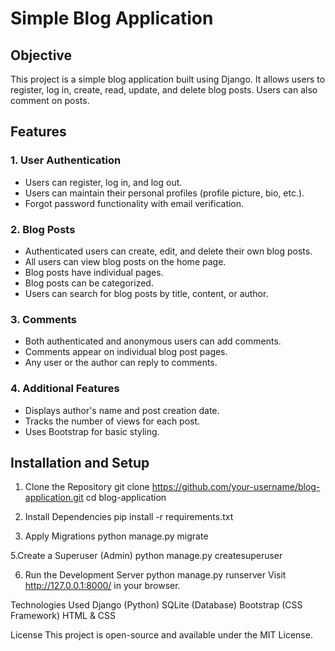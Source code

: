 # Simple Blog Application

## Objective
This project is a simple blog application built using Django. It allows users to register, log in, create, read, update, and delete blog posts. Users can also comment on posts.

## Features

### 1. User Authentication
- Users can register, log in, and log out.
- Users can maintain their personal profiles (profile picture, bio, etc.).
- Forgot password functionality with email verification.

### 2. Blog Posts
- Authenticated users can create, edit, and delete their own blog posts.
- All users can view blog posts on the home page.
- Blog posts have individual pages.
- Blog posts can be categorized.
- Users can search for blog posts by title, content, or author.

### 3. Comments
- Both authenticated and anonymous users can add comments.
- Comments appear on individual blog post pages.
- Any user or the author can reply to comments.

### 4. Additional Features
- Displays author's name and post creation date.
- Tracks the number of views for each post.
- Uses Bootstrap for basic styling.

## Installation and Setup


 1. Clone the Repository
git clone https://github.com/your-username/blog-application.git
cd blog-application


3. Install Dependencies
pip install -r requirements.txt

4. Apply Migrations
python manage.py migrate


5.Create a Superuser (Admin)
python manage.py createsuperuser


6. Run the Development Server
python manage.py runserver
Visit http://127.0.0.1:8000/ in your browser.


Technologies Used
Django (Python)
SQLite (Database)
Bootstrap (CSS Framework)
HTML & CSS


License
This project is open-source and available under the MIT License.
